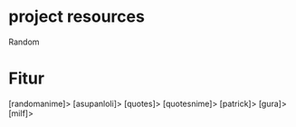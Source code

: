 # project resources
Random

# Fitur 
[randomanime]>
[asupanloli]>
[quotes]>
[quotesnime]>
[patrick]>
[gura]>
[milf]>

